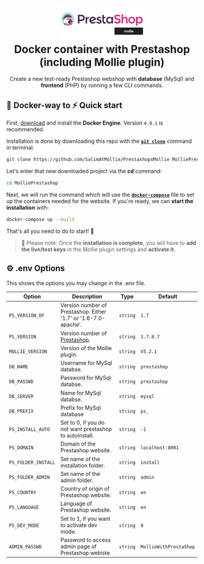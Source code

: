 <h1 align="center">
  <img alt="mollie Oxid logo" src="./PrestashopxMollie.png" width="224px"/><br/>
  Docker container with Prestashop (including Mollie plugin)
</h1>
<p align="center">Create a new test-ready Prestashop webshop with <b>database</b> (MySql) and <b>frontend</b> (PHP) by running a few CLI commands.

## 🐳 Docker-way to ⚡️ Quick start

First, [download](https://docs.docker.com/engine/install/) and install the **Docker Engine**. Version `4.9.1` is recommended.

Installation is done by downloading this repo with the **[`git clone`](https://git-scm.com/docs/git-clone)** command in terminal:

```bash
git clone https://github.com/SalimAtMollie/PrestashopxMollie MolliePrestashop
```

Let's enter that new downloaded project via the **cd** command:

```bash
cd MolliePrestashop
```

Next, we will run the command which will use the **[`docker-compose`](https://docs.docker.com/compose/)** file to set up the containers needed for the website. If you're ready, we can **start the installation** with:

```bash
docker-compose up --build
```

That's all you need to do to start! 🎉

> 🔔 Please note: Once the **installation is complete**, you will have to **add the live/test keys** in the Mollie plugin settings and **activate it**.

## ⚙️ .env Options

This shows the options you may change in the .env file.


| Option | Description                                              | Type   | Default |
|--------|----------------------------------------------------------|--------|---------|
| `PS_VERSION_DF`   | Version number of Prestashop. Either '1.7' or '1.6-7.0-apache'. | `string` | `1.7` |
| `PS_VERSION`   | Version number of [Prestashop](https://github.com/PrestaShop/PrestaShop/tags). | `string` | `1.7.8.7` |
| `MOLLIE_VERSION`   | Version of the Mollie plugin. | `string` | `V5.2.1` |
| `DB_NAME`   | Username for MySql databse. | `string` | `prestashop` |
| `DB_PASSWD`   | Password for MySql databse. | `string` | `prestashop` |
| `DB_SERVER`   | Name for MySql databse. | `string` | `mysql` |
| `DB_PREFIX`   | Prefix for MySql database | `string` | `ps_` |
| `PS_INSTALL_AUTO`   | Set to 0, if you do not want prestashop to autoinstall. | `string` | `-1` |
| `PS_DOMAIN`   | Domain of the Prestashop website. | `string` | `localhost:8001` |
| `PS_FOLDER_INSTALL`   | Set name of the installation folder. | `string` | `install` |
| `PS_FOLDER_ADMIN`   | Set name of the admin folder. | `string` | `admin` |
| `PS_COUNTRY`   | Country of origin of Prestashop website. | `string` | `en` |
| `PS_LANGUAGE`   | Language of Prestashop website. | `string` | `en` |
| `PS_DEV_MODE`   | Set to 1, if you want to activate dev mode. | `string` | `0` |
| `ADMIN_PASSWD`   | Password to access admin page of Prestashop webiste. | `string` | `MollieWithPrestaShop` |

